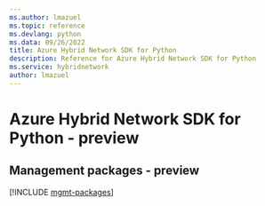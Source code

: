 ```yaml
---
ms.author: lmazuel
ms.topic: reference
ms.devlang: python
ms.data: 09/26/2022
title: Azure Hybrid Network SDK for Python
description: Reference for Azure Hybrid Network SDK for Python
ms.service: hybridnetwork
author: lmazuel
---
```

# Azure Hybrid Network SDK for Python - preview

## Management packages - preview
[!INCLUDE [mgmt-packages](hybrid-network-mgmt-index.md)]
